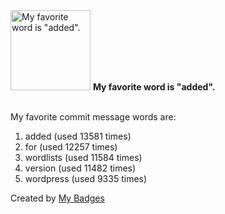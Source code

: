 <img src="https://github.com/my-badges/my-badges/blob/master/src/all-badges/favorite-word/favorite-word.png?raw=true" alt="My favorite word is &quot;added&quot;." title="My favorite word is &quot;added&quot;." width="128">
<strong>My favorite word is &quot;added&quot;.</strong>
<br><br>

My favorite commit message words are:

1. added (used 13581 times)
2. for (used 12257 times)
3. wordlists (used 11584 times)
4. version (used 11482 times)
5. wordpress (used 9335 times)


Created by <a href="https://github.com/my-badges/my-badges">My Badges</a>